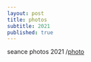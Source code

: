 ```yaml
---
layout: post
title: photos
subtitle: 2021
published: true
---
```

seance photos 2021
/[photo]({{"/asset/img/103972828_894372814401169_1583700588656440866_n.jpg"|relative_url}})
